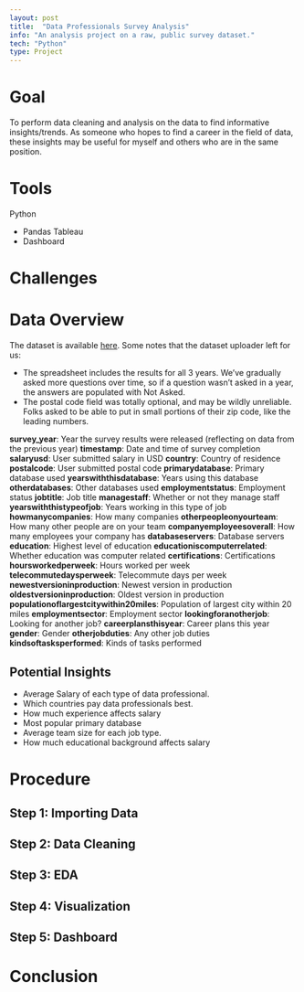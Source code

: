```yaml
---
layout: post
title:  "Data Professionals Survey Analysis"
info: "An analysis project on a raw, public survey dataset."
tech: "Python"
type: Project
---
```



# Goal
To perform data cleaning and analysis on the data to find informative insights/trends. As someone who hopes to find a career in the field of data, these insights may be useful for myself and others who are in the same position. 


# Tools
Python
- Pandas
Tableau
- Dashboard


# Challenges



# Data Overview
The dataset is available [here](https://data.world/finance/data-professional-salary-survey).
Some notes that the dataset uploader left for us:
- The spreadsheet includes the results for all 3 years. We’ve gradually asked more questions over time, so if a question wasn’t asked in a year, the answers are populated with Not Asked.
- The postal code field was totally optional, and may be wildly unreliable. Folks asked to be able to put in small portions of their zip code, like the leading numbers.

**survey_year**: Year the survey results were released (reflecting on data from the previous year)
**timestamp**: Date and time of survey completion
**salaryusd**: User submitted salary in USD
**country**: Country of residence
**postalcode**: User submitted postal code
**primarydatabase**: Primary database used
**yearswiththisdatabase**: Years using this database
**otherdatabases**: Other databases used
**employmentstatus**: Employment status
**jobtitle**: Job title
**managestaff**: Whether or not they manage staff
**yearswiththistypeofjob**: Years working in this type of job
**howmanycompanies**: How many companies
**otherpeopleonyourteam**: How many other people are on your team
**companyemployeesoverall**: How many employees your company has
**databaseservers**: Database servers
**education**: Highest level of education
**educationiscomputerrelated**: Whether education was computer related
**certifications**: Certifications
**hoursworkedperweek**: Hours worked per week
**telecommutedaysperweek**: Telecommute days per week
**newestversioninproduction**: Newest version in production
**oldestversioninproduction**: Oldest version in production
**populationoflargestcitywithin20miles**: Population of largest city within 20 miles
**employmentsector**: Employment sector
**lookingforanotherjob**: Looking for another job?
**careerplansthisyear**: Career plans this year
**gender**: Gender
**otherjobduties**: Any other job duties
**kindsoftasksperformed**: Kinds of tasks performed



## Potential Insights
- Average Salary of each type of data professional.
- Which countries pay data professionals best.
- How much experience affects salary
- Most popular primary database
- Average team size for each job type.
- How much educational background affects salary

# Procedure

## Step 1: Importing Data


## Step 2: Data Cleaning

## Step 3: EDA


## Step 4: Visualization


## Step 5: Dashboard


# Conclusion
